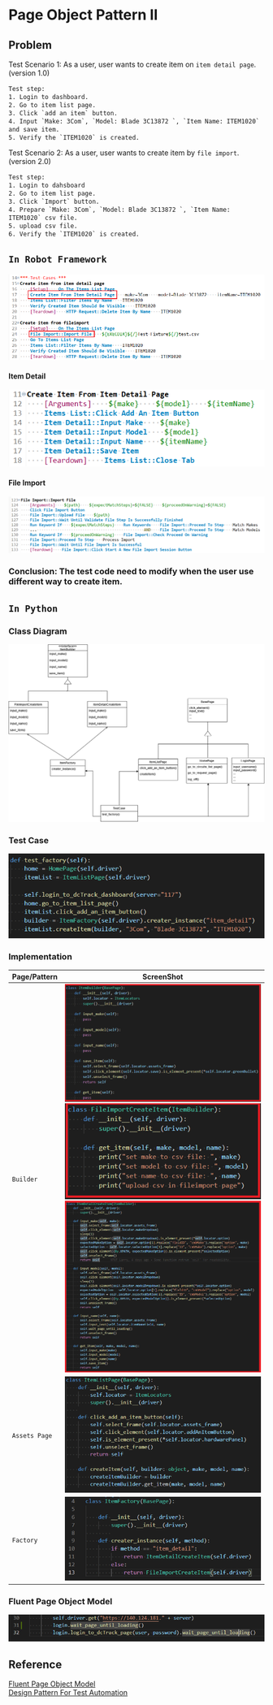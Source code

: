 # __Page Object Pattern II__

<!-- solution via usage, new test creations, creation of new page components, and readibility of tests. -->

## Problem
Test Scenario 1: As a user, user wants to create item on `item detail page`.
<br/>(version 1.0)
```
Test step:
1. Login to dashboard.
2. Go to item list page.
3. Click `add an item` button.
4. Input `Make: 3Com`, `Model: Blade 3C13872 `, `Item Name: ITEM1020` and save item.
5. Verify the `ITEM1020` is created.
```
Test Scenario 2: As a user, user wants to create item by `file import`.
<br/>(version 2.0)
```
Test step:
1. Login to dahsboard
2. Go to item list page.
3. Click `Import` button.
4. Prepare `Make: 3Com`, `Model: Blade 3C13872 `, `Item Name: ITEM1020` csv file.
5. upload csv file.
6. Verify the `ITEM1020` is created.
```


## `In Robot Framework`
![robotTestScript](./picture/RobotCode.PNG)

#### Item Detail
![itemDetailImplement](./picture/detailImplement.PNG)

#### File Import
![fileImportImplement](./picture/fileimportImplement.PNG)
### Conclusion: **The test code need to modify when the user use different way to create item.**

## `In Python`
### Class Diagram
![classDiagram](./picture/classDiagram.png)

### Test Case
![pythonCode](./picture/pythonTestCode.PNG)

### Implementation
| Page/Pattern | ScreenShot |
| ------ |------ |
|`Builder`|![pythonCode](./picture/builderInterface.png)<br>![pythonCode](./picture/OOfileimportImplement.PNG)<br>![pythonCode](./picture/OOdetailImplement.PNG)|
|`Assets Page`|![pythonCode](./picture/assetPage.PNG)|
|`Factory`|![pythonCode](./picture/factory.PNG)|

### Fluent Page Object Model
![fluent](./picture/fluent.PNG)

## Reference
[Fluent Page Object Model](https://kobiton.com/book/chapter-12-test-automation-design-patterns-you-should-know)<br>
[Design Pattern For Test Automation](https://www.devbridge.com/articles/top-design-pattern-test-automation-frameworks/)
